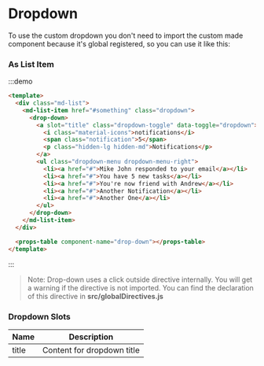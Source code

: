 # Dropdown

To use the custom dropdown you don't need to import the custom made component because it's global registered, so you can use it like this:


### As List Item

:::demo
```html
<template>
  <div class="md-list">
    <md-list-item href="#something" class="dropdown">
      <drop-down>
        <a slot="title" class="dropdown-toggle" data-toggle="dropdown">
          <i class="material-icons">notifications</i>
          <span class="notification">5</span>
          <p class="hidden-lg hidden-md">Notifications</p>
        </a>
        <ul class="dropdown-menu dropdown-menu-right">
          <li><a href="#">Mike John responded to your email</a></li>
          <li><a href="#">You have 5 new tasks</a></li>
          <li><a href="#">You're now friend with Andrew</a></li>
          <li><a href="#">Another Notification</a></li>
          <li><a href="#">Another One</a></li>
        </ul>
      </drop-down>
    </md-list-item>
  </div>

  <props-table component-name="drop-down"></props-table>
</template>
```
:::

> Note: Drop-down uses a click outside directive internally. You will get a warning if the directive is not imported. You can find the declaration of this directive in **src/globalDirectives.js**


### Dropdown Slots
| Name | Description |
|---------- |-------- |
|  title  | Content for dropdown title |
